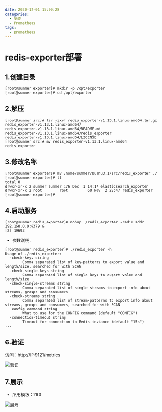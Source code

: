 ```yaml
---
date: 2020-12-01 15:00:28
categories:
  - 安装
  - Prometheus
tags:
  - prometheus
---
```

# redis-exporter部署

## 1.创建目录

```shell
[root@summer exporter]# mkdir -p /opt/exporter
[root@summer exporter]# cd /opt/exporter
```

## 2.解压

```shell
[root@summer src]# tar -zxvf redis_exporter-v1.13.1.linux-amd64.tar.gz 
redis_exporter-v1.13.1.linux-amd64/
redis_exporter-v1.13.1.linux-amd64/README.md
redis_exporter-v1.13.1.linux-amd64/redis_exporter
redis_exporter-v1.13.1.linux-amd64/LICENSE
[root@summer src]# mv redis_exporter-v1.13.1.linux-amd64 redis_exporter
```

## 3.修改名称

```shell
[root@summer exporter]# mv /home/summer/bushu3.1/src/redis_exporter ./
[root@summer exporter]# ll
total 0
drwxr-xr-x 2 summer summer 176 Dec  1 14:17 elasticsearch_exporter
drwxr-xr-x 2 root        root         60 Nov  2 22:47 redis_exporter
[root@summer exporter]# 
```

## 4.启动服务

```shell
[root@summer redis_exporter]# nohup ./redis_exporter -redis.addr 192.168.0.9:6379 &
[2] 19693
```

- 参数说明:

```shell
[root@summer redis_exporter]# ./redis_exporter -h
Usage of ./redis_exporter:
  -check-keys string
    	Comma separated list of key-patterns to export value and length/size, searched for with SCAN
  -check-single-keys string
    	Comma separated list of single keys to export value and length/size
  -check-single-streams string
    	Comma separated list of single streams to export info about streams, groups and consumers
  -check-streams string
    	Comma separated list of stream-patterns to export info about streams, groups and consumers, searched for with SCAN
  -config-command string
    	What to use for the CONFIG command (default "CONFIG")
  -connection-timeout string
    	Timeout for connection to Redis instance (default "15s")
...
```

## 6.验证

访问：http://IP:9121/metrics

![验证](https://cdn.jsdelivr.net/gh/summerking1/image@main/813.png)

## 7.展示

- 所用模板：763

![展示](https://cdn.jsdelivr.net/gh/summerking1/image@main/814.png)